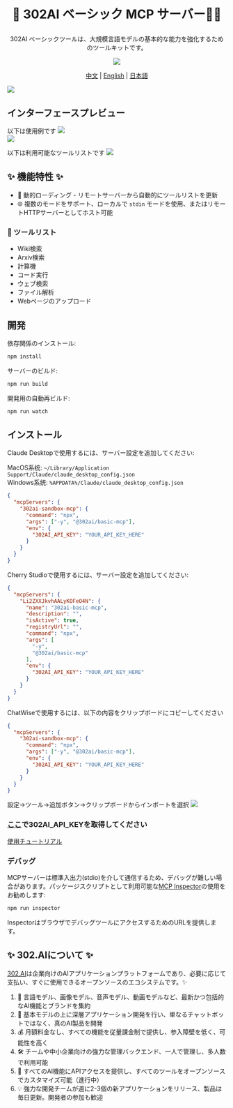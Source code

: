 # <p align="center">🤖 302AI ベーシック MCP サーバー🚀✨</p>

<p align="center">302AI ベーシックツールは、大規模言語モデルの基本的な能力を強化するためのツールキットです。</p>

<p align="center"><a href="https://www.npmjs.com/package/@302ai/basic-mcp" target="blank"><img src="https://file.302.ai/gpt/imgs/github/20250102/72a57c4263944b73bf521830878ae39a.png" /></a></p >

<p align="center"><a href="README_zh.md">中文</a> | <a href="README.md">English</a> | <a href="README_ja.md">日本語</a></p>

![](docs/302_basic_mcp_jp.jpg) 

## インターフェースプレビュー
以下は使用例です
![](docs/302_basic_mcp_jp_screenshot_01.png)    
![](docs/302_basic_mcp_jp_screenshot_02.png)

以下は利用可能なツールリストです
![](docs/302_basic_mcp_jp_screenshot_03.png)

   

## ✨ 機能特性 ✨
- 🔧 動的ローディング - リモートサーバーから自動的にツールリストを更新
- 🌐 複数のモードをサポート、ローカルで `stdin` モードを使用、またはリモートHTTPサーバーとしてホスト可能
### 🚀 ツールリスト
- Wiki検索
- Arxiv検索
- 計算機
- コード実行
- ウェブ検索
- ファイル解析
- Webページのアップロード

## 開発

依存関係のインストール:

```bash
npm install
```

サーバーのビルド:

```bash
npm run build
```

開発用の自動再ビルド:

```bash
npm run watch
```

## インストール

Claude Desktopで使用するには、サーバー設定を追加してください:

MacOS系统: `~/Library/Application Support/Claude/claude_desktop_config.json`    
Windows系统: `%APPDATA%/Claude/claude_desktop_config.json`

```json
{
  "mcpServers": {
    "302ai-sandbox-mcp": {
      "command": "npx",
      "args": ["-y", "@302ai/basic-mcp"],
      "env": {
        "302AI_API_KEY": "YOUR_API_KEY_HERE"
      }
    }
  }
}
```

Cherry Studioで使用するには、サーバー設定を追加してください:

```json
{
  "mcpServers": {
    "Li2ZXXJkvhAALyKOFeO4N": {
      "name": "302ai-basic-mcp",
      "description": "",
      "isActive": true,
      "registryUrl": "",
      "command": "npx",
      "args": [
        "-y",
        "@302ai/basic-mcp"
      ],
      "env": {
        "302AI_API_KEY": "YOUR_API_KEY_HERE"
      }
    }
  }
}
```

ChatWiseで使用するには、以下の内容をクリップボードにコピーしてください
```json
{
  "mcpServers": {
    "302ai-sandbox-mcp": {
      "command": "npx",
      "args": ["-y", "@302ai/basic-mcp"],
      "env": {
        "302AI_API_KEY": "YOUR_API_KEY_HERE"
      }
    }
  }
}
```

設定->ツール->追加ボタン->クリップボードからインポートを選択
![](docs/302_basic_mcp_jp_screenshot_04.png)

### [ここ](https://dash.302.ai/apis/list)で302AI_API_KEYを取得してください
[使用チュートリアル](https://help.302.ai/jp/docs/API-guan-li)

### デバッグ

MCPサーバーは標準入出力(stdio)を介して通信するため、デバッグが難しい場合があります。パッケージスクリプトとして利用可能な[MCP Inspector](https://github.com/modelcontextprotocol/inspector)の使用をお勧めします:

```bash
npm run inspector
```

InspectorはブラウザでデバッグツールにアクセスするためのURLを提供します。

## ✨ 302.AIについて ✨
[302.AI](https://302.ai/ja/)は企業向けのAIアプリケーションプラットフォームであり、必要に応じて支払い、すぐに使用できるオープンソースのエコシステムです。✨
1. 🧠 言語モデル、画像モデル、音声モデル、動画モデルなど、最新かつ包括的なAI機能とブランドを集約
2. 🚀 基本モデルの上に深層アプリケーション開発を行い、単なるチャットボットではなく、真のAI製品を開発
3. 💰 月額料金なし、すべての機能を従量課金制で提供し、参入障壁を低く、可能性を高く
4. 🛠 チームや中小企業向けの強力な管理バックエンド、一人で管理し、多人数で利用可能
5. 🔗 すべてのAI機能にAPIアクセスを提供し、すべてのツールをオープンソースでカスタマイズ可能（進行中）
6. 💡 強力な開発チームが週に2-3個の新アプリケーションをリリース、製品は毎日更新。開発者の参加も歓迎
